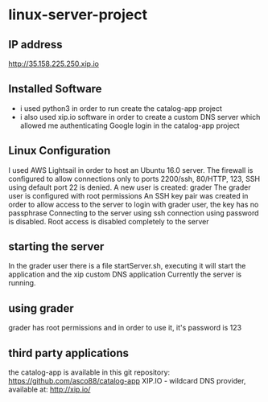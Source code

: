 # linux-server-project

## IP address
http://35.158.225.250.xip.io

## Installed Software
 - i used python3 in order to run create the catalog-app project
 - i also used xip.io software in order to create a custom DNS server which allowed me authenticating Google login in the catalog-app project

## Linux Configuration
I used AWS Lightsail in order to host an Ubuntu 16.0 server.
The firewall is configured to allow connections only to ports 2200/ssh, 80/HTTP, 123,
 SSH using default port 22 is denied.
A new user is created: grader
The grader user is configured with root permissions
An SSH key pair was created in order to allow access to the server to login with grader user, the key has no passphrase
Connecting to the server using ssh connection using password is disabled.
Root access is disabled completely to the server

## starting the server
In the grader user there is a file startServer.sh, executing it will start the application and the xip custom DNS application
Currently the server is running.

## using grader
grader has root permissions and in order to use it, it's password is 123

## third party applications
the catalog-app is available in this git repository: https://github.com/asco88/catalog-app
XIP.IO - wildcard DNS provider, available at: http://xip.io/
